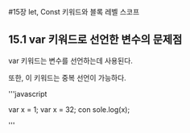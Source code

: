 #15장 let, Const 키워드와 블록 레벨 스코프
## 15.1 var 키워드로 선언한 변수의 문제점

var 키워드는 변수를 선언하는데 사용된다.

또한, 이 키워드는 중복 선언이 가능하다.

'''javascript

var x = 1;
var x = 32;
con sole.log(x);

'''
